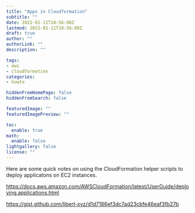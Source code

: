 ```yaml
---
title: "Apps in Cloudformation"
subtitle: ""
date: 2022-01-11T10:56:08Z
lastmod: 2022-01-11T10:56:08Z
draft: true
author: ""
authorLink: ""
description: ""

tags:
- aws
- cloudformation
categories:
- howto

hiddenFromHomePage: false
hiddenFromSearch: false

featuredImage: ""
featuredImagePreview: ""

toc:
  enable: true
math:
  enable: false
lightgallery: false
license: ""
---
```

Here are some quick notes on using the CloudFormation helper scripts to deploy applicatons on EC2 instances.
<!--more-->

https://docs.aws.amazon.com/AWSCloudFormation/latest/UserGuide/deploying.applications.html

https://gist.github.com/libert-xyz/d1d7186ef3dc7ad23cbfe46eaf3fb27b



